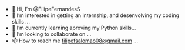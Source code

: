 - 👋 Hi, I’m @FilipeFernandesS
- 👀 I’m interested in getting an internship, and desenvolving my coding skills ...
- 🌱 I’m currently learning  aproving my Python skills...
- 💞️ I’m looking to collaborate on ...
- 📫 How to reach me filipefsalomao08@gmail.com ...

<!---
FilipeFernandesS/FilipeFernandesS is a ✨ special ✨ repository because its `README.md` (this file) appears on your GitHub profile.
You can click the Preview link to take a look at your changes.
--->
